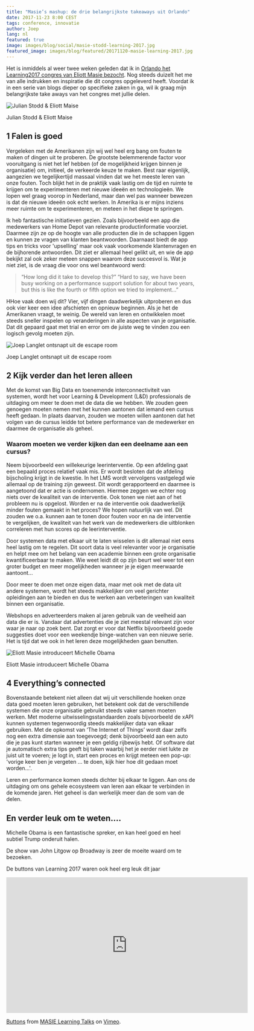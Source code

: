 ```yaml
---
title: "Masie’s mashup: de drie belangrijkste takeaways uit Orlando"
date: 2017-11-23 8:00 CEST
tags: conference, innovatie
author: Joep
lang: nl
featured: true
image: images/blog/social/masie-stodd-learning-2017.jpg
featured_image: images/blog/featured/20171120-masie-learning-2017.jpg
---
```


Het is inmiddels al weer twee weken geleden dat ik in [Orlando het Learning2017 congres van Eliott Masie bezocht](/masie-over-masie-learning-2017/). Nog steeds duizelt het me van alle indrukken en inspiratie die dit congres opgeleverd heeft. Voordat ik in een serie van blogs dieper op specifieke zaken in ga, wil ik graag mijn belangrijkste take aways van het congres met jullie delen.

![Julian Stodd & Eliott Maise](/images/blog/masie-learning-2017-julian-stodd.jpg)
<p class="caption">Julian Stodd & Eliott Maise</p>

## 1 Falen is goed

Vergeleken met de Amerikanen zijn wij wel heel erg bang om fouten te maken of dingen uit te proberen. De grootste belemmerende factor voor vooruitgang is niet het lef hebben (of de mogelijkheid krijgen binnen je organisatie) om, initieel, de verkeerde keuze te maken. Best raar eigenlijk, aangezien we tegelijkertijd massaal vinden dat we het meeste leren van onze fouten. Toch blijkt het in de praktijk vaak lastig om de tijd en ruimte te krijgen om te experimenteren met nieuwe ideeën en technologieën. We lopen wel graag voorop in Nederland, maar dan wel pas wanneer bewezen is dat de nieuwe ideeën ook echt werken. In Amerika is er mijns inziens meer ruimte om te experimenteren, en meteen in het diepe te springen.

Ik heb fantastische initiatieven gezien. Zoals bijvoorbeeld een app die medewerkers van Home Depot van relevante productinformatie voorziet. Daarmee zijn ze op de hoogte van alle producten die in de schappen liggen en kunnen ze vragen van klanten beantwoorden. Daarnaast biedt de app tips en tricks voor 'upselling' maar ook vaak voorkomende klantenvragen en de bijhorende antwoorden. Dit ziet er allemaal heel gelikt uit, en wie de app bekijkt zal ook zeker meteen snappen waarom deze succesvol is. Wat je niet ziet, is de vraag die voor ons wel beantwoord werd:

>“How long did it take to develop this?”
“Hard to say, we have been busy working on a performance support solution for about two years, but this is like the fourth or fifth option we tried to implement…”

HHoe vaak doen wij dit? Vier, vijf dingen daadwerkelijk uitproberen en dus ook vier keer een idee afschieten en opnieuw beginnen. Als je het de Amerikanen vraagt, te weinig. De wereld van leren en ontwikkelen moet steeds sneller inspelen op veranderingen in alle aspecten van je organisatie. Dat dit gepaard gaat met trial en error om de juiste weg te vinden zou een logisch gevolg moeten zijn.

![Joep Langlet ontsnapt uit de escape room](/images/blog/masie-learning-2017-escaperoom.jpg)
<p class="caption">Joep Langlet ontsnapt uit de escape room</p>

## 2 Kijk verder dan het leren alleen
Met de komst van Big Data en toenemende interconnectiviteit van systemen, wordt het voor Learning & Development (L&D) professionals de uitdaging om meer te doen met de data die we hebben. We zouden geen genoegen moeten nemen met het kunnen aantonen dat iemand een cursus heeft gedaan. In plaats daarvan, zouden we moeten willen aantonen dat het volgen van de cursus leidde tot betere performance van de medewerker en daarmee de organisatie als geheel.

### Waarom moeten we verder kijken dan een deelname aan een cursus?

Neem bijvoorbeeld een willekeurige leerinterventie. Op een afdeling gaat een bepaald proces relatief vaak mis. Er wordt besloten dat de afdeling bijscholing krijgt in de kwestie. In het LMS wordt vervolgens vastgelegd wie allemaal op de training zijn geweest. Dit wordt gerapporteerd en daarmee is aangetoond dat er actie is ondernomen. Hiermee zeggen we echter nog niets over de kwaliteit van de interventie. Ook tonen we niet aan of het probleem nu is opgelost. Worden er na de interventie ook daadwerkelijk minder fouten gemaakt in het proces? We hopen natuurlijk van wel. Dit zouden we o.a. kunnen aan te tonen door fouten voor en na de interventie te vergelijken, de kwaliteit van het werk van de medewerkers die uitblonken correleren met hun scores op de leerinterventie.

Door systemen data met elkaar uit te laten wisselen is dit allemaal niet eens heel lastig om te regelen. Dit soort data is veel relevanter voor je organisatie en helpt mee om het belang van een academie binnen een grote organisatie kwantificeerbaar te maken. Wie weet leidt dit op zijn beurt wel weer tot een groter budget en meer mogelijkheden wanneer je je eigen meerwaarde aantoont...

Door meer te doen met onze eigen data, maar met ook met de data uit andere systemen, wordt het steeds makkelijker om veel gerichter opleidingen aan te bieden en dus te werken aan verbeteringen van kwaliteit binnen een organisatie.

Webshops en adverteerders maken al jaren gebruik van de veelheid aan data die er is. Vandaar dat advertenties die je ziet meestal relevant zijn voor waar je naar op zoek bent. Dat zorgt er voor dat Netflix bijvoorbeeld goede suggesties doet voor een weekendje binge-watchen van een nieuwe serie. Het is tijd dat we ook in het leren deze mogelijkheden gaan benutten.

![Eliott Masie introduceert Michelle Obama](/images/blog/masie-learning-2017-michelle-obama.jpg)
<p class="caption">Eliott Masie introduceert Michelle Obama</p>

## 4 Everything’s connected
Bovenstaande betekent niet alleen dat wij uit verschillende hoeken onze data goed moeten leren gebruiken, het betekent ook dat de verschillende systemen die onze organisatie gebruikt steeds vaker samen moeten werken. Met moderne uitwisselingsstandaarden zoals bijvoorbeeld de xAPI kunnen systemen tegenwoordig steeds makkelijker data van elkaar gebruiken. Met de opkomst van ‘The Internet of Things’ wordt daar zelfs nog een extra dimensie aan toegevoegd; denk bijvoorbeeld aan een auto die je pas kunt starten wanneer je een geldig rijbewijs hebt. Of software dat je automatisch extra tips geeft bij taken waarbij het je eerder niet lukte ze juist uit te voeren; je logt in, start een proces en krijgt meteen een pop-up: 'vorige keer ben je vergeten ... te doen, kijk hier hoe dit gedaan moet worden...'.

Leren en performance komen steeds dichter bij elkaar te liggen. Aan ons de uitdaging om ons gehele ecosysteem van leren aan elkaar te verbinden in de komende jaren. Het geheel is dan werkelijk meer dan de som van de delen.

## En verder leuk om te weten….
Michelle Obama is een fantastische spreker, en kan heel goed en heel subtiel Trump onderuit halen.

De show van John Litgow op Broadway is zeer de moeite waard om te bezoeken.

De buttons van Learning 2017 waren ook heel erg leuk dit jaar
<iframe src="https://player.vimeo.com/video/243773500" width="640" height="360" frameborder="0" webkitallowfullscreen mozallowfullscreen allowfullscreen></iframe>
<p><a href="https://vimeo.com/243773500">Buttons</a> from <a href="https://vimeo.com/masie">MASIE Learning Talks</a> on <a href="https://vimeo.com">Vimeo</a>.</p>
